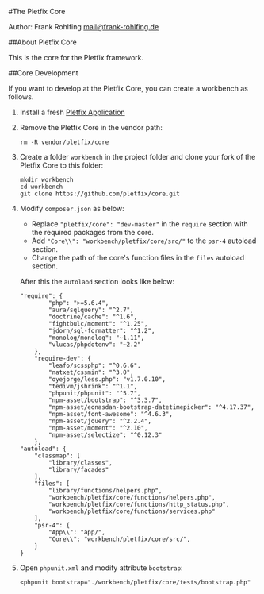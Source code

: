 #The Pletfix Core

Author: Frank Rohlfing <mail@frank-rohlfing.de>

##About Pletfix Core

This is the core for the Pletfix framework. 

##Core Development

If you want to develop at the Pletfix Core, you can create a workbench as follows.

1. Install a fresh [Pletfix Application](https://github.com/pletfix/app)

2. Remove the Pletfix Core in the vendor path: 
    ~~~
    rm -R vendor/pletfix/core
    ~~~
    
3. Create a folder `workbench` in the project folder and clone your fork of the Pletfix Core to this folder:
    ~~~
    mkdir workbench
    cd workbench
    git clone https://github.com/pletfix/core.git
    ~~~

4. Modify `composer.json` as below:

    - Replace `"pletfix/core": "dev-master"` in the `require` section with the required packages from the core.
    - Add `"Core\\": "workbench/pletfix/core/src/"` to the `psr-4` autoload section.
    - Change the path of the core's function files in the `files` autoload section.
    
    After this the `autolaod` section looks like below:
    
    ~~~    
    "require": {
            "php": ">=5.6.4",
            "aura/sqlquery": "^2.7",
            "doctrine/cache": "^1.6",
            "fightbulc/moment": "^1.25",
            "jdorn/sql-formatter": "^1.2",
            "monolog/monolog": "~1.11",
            "vlucas/phpdotenv": "~2.2"
        },
        "require-dev": {
            "leafo/scssphp": "^0.6.6",
            "natxet/cssmin": "^3.0",
            "oyejorge/less.php": "v1.7.0.10",
            "tedivm/jshrink": "^1.1",
            "phpunit/phpunit": "^5.7",
            "npm-asset/bootstrap": "^3.3.7",
            "npm-asset/eonasdan-bootstrap-datetimepicker": "^4.17.37",
            "npm-asset/font-awesome": "^4.6.3",
            "npm-asset/jquery": "^2.2.4",
            "npm-asset/moment": "^2.10",
            "npm-asset/selectize": "^0.12.3"
        },
    "autoload": {
        "classmap": [
            "library/classes",
            "library/facades"
        ],
        "files": [
            "library/functions/helpers.php",
            "workbench/pletfix/core/functions/helpers.php",
            "workbench/pletfix/core/functions/http_status.php",
            "workbench/pletfix/core/functions/services.php"
        ],
        "psr-4": {
            "App\\": "app/",
            "Core\\": "workbench/pletfix/core/src/",
        }
    }    
    ~~~

5. Open `phpunit.xml` and modify attribute `bootstrap`:
    
    ~~~  
    <phpunit bootstrap="./workbench/pletfix/core/tests/bootstrap.php"
    ~~~